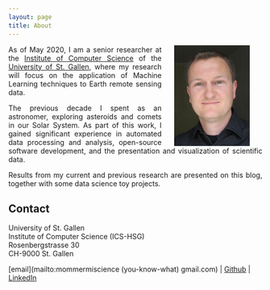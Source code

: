 ```yaml
---
layout: page
title: About
---
```





<p align="justify">
<img src="/images/moi.jpg" alt="C'est moi" align="right" hspace="25">
As of May 2020, I am a senior researcher at the
<a href="https://ics.unisg.ch/chair-aiml-borth">
Institute of Computer Science</a> of the
<a href="http://www.unisg.ch">University of St. Gallen</a>, where my research 
will focus on the application of Machine Learning techniques to Earth remote
sensing data. </p>

<p align="justify">The previous decade I spent as an astronomer,
exploring asteroids and comets in our Solar System. As part of this
work, I gained significant experience in automated data processing and
analysis, open-source software development, and the presentation and
visualization of scientific data.</p>

<p align="justify">Results from my current and previous research are
presented on this blog, together with some data science toy projects.</p>

<h2>Contact</h2>

<p>University of St. Gallen
<br>Institute of Computer Science (ICS-HSG)
<br>Rosenbergstrasse 30
<br>CH-9000 St. Gallen</p>

[email](mailto:mommermiscience (you-know-what) gmail.com) |
[Github](https://github.com/mommermi) |
[LinkedIn](https://www.linkedin.com/in/michael-mommert/)
